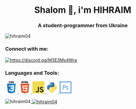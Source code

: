 <h1 align="center">Shalom 👋, i'm HIHRAIM</h1>
<h3 align="center">A student-programmer from Ukraine</h3>

<p align="left"> <img src="https://komarev.com/ghpvc/?username=hihraim04&label=Profile%20views&color=0e75b6&style=flat" alt="hihraim04" /> </p>

<h3 align="left">Connect with me:</h3>
<p align="left">
<a href="https://discord.gg/M3E3Ms4Wra" target="blank"><img align="center" src="https://raw.githubusercontent.com/rahuldkjain/github-profile-readme-generator/master/src/images/icons/Social/discord.svg" alt="https://discord.gg/M3E3Ms4Wra" height="30" width="40" /></a>
</p>

<h3 align="left">Languages and Tools:</h3>
<p align="left"> <a href="https://www.w3schools.com/css/" target="_blank" rel="noreferrer"> <img src="https://raw.githubusercontent.com/devicons/devicon/master/icons/css3/css3-original-wordmark.svg" alt="css3" width="40" height="40"/> </a> <a href="https://www.w3.org/html/" target="_blank" rel="noreferrer"> <img src="https://raw.githubusercontent.com/devicons/devicon/master/icons/html5/html5-original-wordmark.svg" alt="html5" width="40" height="40"/> </a> <a href="https://developer.mozilla.org/en-US/docs/Web/JavaScript" target="_blank" rel="noreferrer"> <img src="https://raw.githubusercontent.com/devicons/devicon/master/icons/javascript/javascript-original.svg" alt="javascript" width="40" height="40"/> </a> <a href="https://www.python.org" target="_blank" rel="noreferrer"> <img src="https://raw.githubusercontent.com/devicons/devicon/master/icons/python/python-original.svg" alt="python" width="40" height="40"/> </a> <a href="https://www.photoshop.com/en" target="_blank" rel="noreferrer"> <img src="https://raw.githubusercontent.com/devicons/devicon/master/icons/photoshop/photoshop-line.svg" alt="photoshop" width="40" height="40"/> </p>

<p><img align="left" src="https://github-readme-stats.vercel.app/api/top-langs?username=hihraim04&show_icons=true&locale=en&layout=compact&theme=tokyonight" alt="hihraim04" /></p>

<p>&nbsp;<img align="center" src="https://github-readme-stats.vercel.app/api?username=hihraim04&show_icons=true&locale=en&theme=tokyonight" alt="hihraim04" /></p>